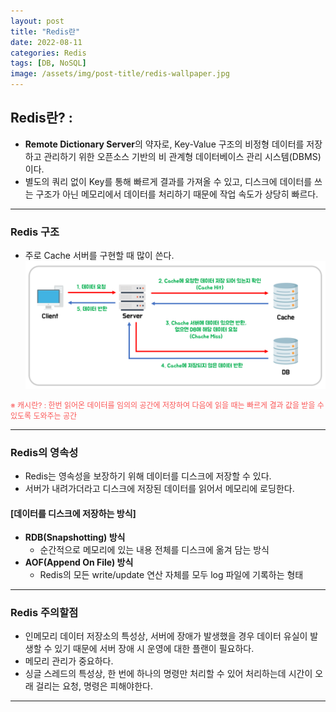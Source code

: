 ```yaml
---
layout: post
title: "Redis란"
date: 2022-08-11
categories: Redis
tags: [DB, NoSQL]
image: /assets/img/post-title/redis-wallpaper.jpg
---
```



## Redis란? :
- **Remote Dictionary Server**의 약자로, Key-Value 구조의 비정형 데이터를 저장하고 관리하기 위한 오픈소스 기반의 비 관계형 데이터베이스 관리 시스템(DBMS)이다.
- 별도의 쿼리 없이 Key를 통해 빠르게 결과를 가져올 수 있고, 디스크에 데이터를 쓰는 구조가 아닌 메모리에서 데이터를 처리하기 때문에 작업 속도가 상당히 빠르다.

* * *

### Redis 구조
- 주로 Cache 서버를 구현할 때 많이 쓴다.
[![텍스트](/assets/img/post/Redis/Redis%20%EA%B5%AC%EC%A1%B0.PNG)](/assets/img/post/Redis/Redis%20%EA%B5%AC%EC%A1%B0.PNG)

<span style="color:#FA5858; font-size:12px">※ 캐시란? : 한번 읽어온 데이터를 임의의 공간에 저장하여 다음에 읽을 때는 빠르게 결과 값을 받을 수 있도록 도와주는 공간</span>
* * *

### Redis의 영속성
- Redis는 영속성을 보장하기 위해 데이터를 디스크에 저장할 수 있다.
- 서버가 내려가더라고 디스크에 저장된 데이터를 읽어서 메모리에 로딩한다.


#### [데이터를 디스크에 저장하는 방식]
- **RDB(Snapshotting) 방식**
  - 순간적으로 메모리에 있는 내용 전체를 디스크에 옮겨 담는 방식
- **AOF(Append On File) 방식**
  - Redis의 모든 write/update 연산 자체를 모두 log 파일에 기록하는 형태

* * *

### Redis 주의할점
- 인메모리 데이터 저장소의 특성상, 서버에 장애가 발생했을 경우 데이터 유실이 발생할 수 있기 때문에 서버 장애 시 운영에 대한 플랜이 필요하다.
- 메모리 관리가 중요하다.
- 싱글 스레드의 특성상, 한 번에 하나의 명령만 처리할 수 있어 처리하는데 시간이 오래 걸리는 요청, 명령은 피해야한다.

* * *